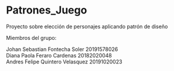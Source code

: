 # Patrones_Juego

Proyecto sobre elección de personajes aplicando patrón de diseño

Miembros del grupo:

Johan Sebastian Fontecha Soler 20191578026  
Diana Paola Feraro Cardenas 20182020048  
Andres Felipe Quintero Velasquez 20191020023  
